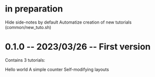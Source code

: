 # in preparation

Hide side-notes by default
Automatize creation of new tutorials (common/new_tuto.sh)

# 0.1.0 -- 2023/03/26 -- First version

Contains 3 tutorials:

Hello world
A simple counter
Self-modifying layouts
